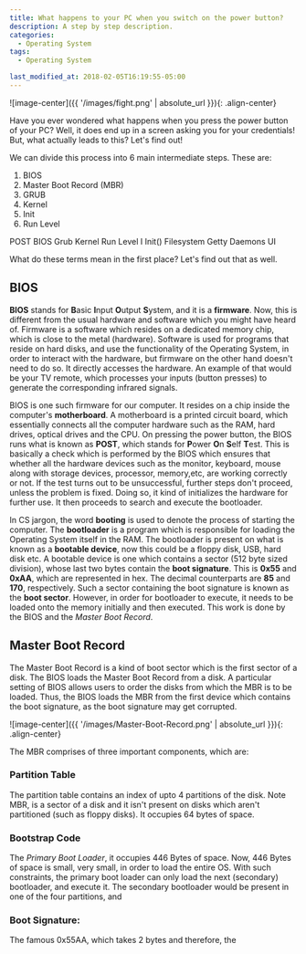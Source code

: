 ```yaml
---
title: What happens to your PC when you switch on the power button?
description: A step by step description.
categories:
  - Operating System
tags:
  - Operating System

last_modified_at: 2018-02-05T16:19:55-05:00
---
```


![image-center]({{ '/images/fight.png' | absolute_url }}){: .align-center}

Have you ever wondered what happens when you press the power button of your PC? Well, it does end up in a screen asking you for your credentials! But, what actually leads to this? Let's find out!

We can divide this process into 6 main intermediate steps. These are:

1. BIOS
2. Master Boot Record (MBR)
3. GRUB
4. Kernel
5. Init
6. Run Level

POST
BIOS
Grub
Kernel
Run Level I
Init()
Filesystem
Getty
Daemons
UI

What do these terms mean in the first place? Let's find out that as well.

## BIOS

**BIOS** stands for **B**asic **I**nput **O**utput **S**ystem, and it is a **firmware**. Now, this is different from the usual hardware and software which you might have heard of. Firmware is a software which resides on a dedicated memory chip, which is close to the metal (hardware). Software is used for programs that reside on hard disks, and use the functionality of the Operating System, in order to interact with the hardware, but firmware on the other hand doesn't need to do so. It directly accesses the hardware. An example of that would be your TV remote, which processes your inputs (button presses) to generate the corresponding infrared signals.

BIOS is one such firmware for our computer. It resides on a chip inside the computer's **motherboard**. A motherboard is a printed circuit board, which essentially connects all the computer hardware such as the RAM, hard drives, optical drives and the CPU. On pressing the power button, the BIOS runs what is known as **POST**, which stands for **P**ower **O**n **S**elf **T**est. This is basically a check which is performed by the BIOS which ensures that whether all the hardware devices such as the monitor, keyboard, mouse along with storage devices, processor, memory,etc, are working correctly or not. If the test turns out to be unsuccessful, further steps don't proceed, unless the problem is fixed. Doing so, it kind of initializes the hardware for further use. It then proceeds to search and execute the bootloader.

In CS jargon, the word **booting** is used to denote the process of starting the computer. The **bootloader** is a program which is responsible for loading the Operating System itself in the RAM. The bootloader is present on what is known as a **bootable device**, now this could be a floppy disk, USB, hard disk etc. A bootable device is one which contains a sector (512 byte sized division), whose last two bytes contain the **boot signature**. This is **0x55** and **0xAA**, which are represented in hex. The decimal counterparts are **85** and **170**, respectively. Such a sector containing the boot signature is known as the **boot sector**. However, in order for bootloader to execute, it needs to be loaded onto the memory initially and then executed. This work is done by the BIOS and the *Master Boot Record*. 

## Master Boot Record

The Master Boot Record is a kind of boot sector which is the first sector of a disk. The BIOS loads the Master Boot Record from a disk. A particular setting of BIOS allows users to order the disks from which the MBR is to be loaded. Thus, the BIOS loads the MBR from the first device which contains the boot signature, as the boot signature may get corrupted. 

![image-center]({{ '/images/Master-Boot-Record.png' | absolute_url }}){: .align-center}

The MBR comprises of three important components, which are:

### Partition Table

The partition table contains an index of upto 4 partitions of the disk. Note MBR, is a sector of a disk and it isn't present on disks which aren't partitioned (such as floppy disks). It occupies 64 bytes of space.


### Bootstrap Code

The *Primary Boot Loader*, it occupies 446 Bytes of space. Now, 446 Bytes of space is small, very small, in order to load the entire OS. With such constraints, the primary boot loader can only load the next (secondary) bootloader, and execute it. The secondary bootloader would be present in one of the four partitions, and 


### Boot Signature:

The famous 0x55AA, which takes 2 bytes and therefore, the 








